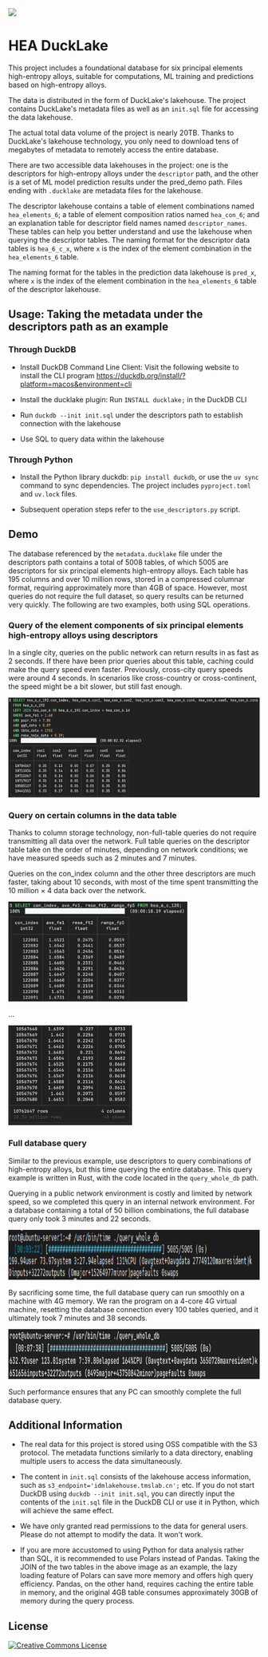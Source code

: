 <img src="https://disc-wolido.oss-cn-beijing.aliyuncs.com/idm-logo/%E6%B5%85%E8%89%B2%E8%83%8C%E6%99%AFlogo-%E5%B7%A6%E5%8F%B3.png" style="height: 60px" />

# HEA DuckLake

This project includes a foundational database for six principal elements high-entropy alloys, suitable for computations, ML training and predictions based on high-entropy alloys.

The data is distributed in the form of DuckLake's lakehouse. The project contains DuckLake's metadata files as well as an `init.sql` file for accessing the data lakehouse.

The actual total data volume of the project is nearly 20TB. Thanks to DuckLake's lakehouse technology, you only need to download tens of megabytes of metadata to remotely access the entire database.

There are two accessible data lakehouses in the project: one is the descriptors for high-entropy alloys under the `descriptor` path, and the other is a set of ML model prediction results under the pred_demo path. Files ending with `.ducklake` are metadata files for the lakehouse.

The descriptor lakehouse contains a table of element combinations named `hea_elements_6`; a table of element composition ratios named `hea_con_6`; and an explanation table for descriptor field names named `descriptor_names`. These tables can help you better understand and use the lakehouse when querying the descriptor tables. The naming format for the descriptor data tables is `hea_6_c_x`, where `x` is the index of the element combination in the `hea_elements_6` table.

The naming format for the tables in the prediction data lakehouse is `pred_x`, where `x` is the index of the element combination in the `hea_elements_6` table of the descriptor lakehouse.

## Usage: Taking the metadata under the descriptors path as an example

### Through DuckDB

- Install DuckDB Command Line Client: Visit the following website to install the CLI program https://duckdb.org/install/?platform=macos&environment=cli

- Install the ducklake plugin: Run `INSTALL ducklake;` in the DuckDB CLI

- Run `duckdb --init init.sql` under the descriptors path to establish connection with the lakehouse

- Use SQL to query data within the lakehouse

### Through Python

- Install the Python library duckdb: `pip install duckdb`, or use the `uv sync` command to sync dependencies. The project includes `pyproject.toml` and `uv.lock` files.

- Subsequent operation steps refer to the `use_descriptors.py` script.

## Demo

The database referenced by the `metadata.ducklake` file under the descriptors path contains a total of 5008 tables, of which 5005 are descriptors for six principal elements high-entropy alloys. Each table has 195 columns and over 10 million rows, stored in a compressed columnar format, requiring approximately more than 4GB of space. However, most queries do not require the full dataset, so query results can be returned very quickly. The following are two examples, both using SQL operations.

### Query of the  element components of six principal elements high-entropy alloys using descriptors

In a single city, queries on the public network can return results in as fast as 2 seconds. If there have been prior queries about this table, caching could make the query speed even faster. Previously, cross-city query speeds were around 4 seconds. In scenarios like cross-country or cross-continent, the speed might be a bit slower, but still fast enough.

<img src="./demo-pics/qc.png" style="height: 200px" />

### Query on certain columns in the data table

Thanks to column storage technology, non-full-table queries do not require transmitting all data over the network. Full table queries on the descriptor table take on the order of minutes, depending on network conditions; we have measured speeds such as 2 minutes and 7 minutes.

Queries on the con_index column and the other three descriptors are much faster, taking about 10 seconds, with most of the time spent transmitting the 10 million × 4 data back over the network.

<img src="./demo-pics/qd1.png" style="height: 200px" />

...

<img src="./demo-pics/qd2.png" style="height: 200px">

### Full database query

Similar to the previous example, use descriptors to query combinations of high-entropy alloys, but this time querying the entire database. This query example is written in Rust, with the code located in the `query_whole_db` path.

Querying in a public network environment is costly and limited by network speed, so we completed this query in an internal network environment. For a database containing a total of 50 billion combinations, the full database query only took 3 minutes and 22 seconds.

<img src="./demo-pics/query_whole_db_2.png" style="height: 100px">

By sacrificing some time, the full database query can run smoothly on a machine with 4G memory. We ran the program on a 4-core 4G virtual machine, resetting the database connection every 100 tables queried, and it ultimately took 7 minutes and 38 seconds.

<img src="demo-pics/query_4g.png" style="height: 100px">

Such performance ensures that any PC can smoothly complete the full database query.

## Additional Information

- The real data for this project is stored using OSS compatible with the S3 protocol. The metadata functions similarly to a data directory, enabling multiple users to access the data simultaneously.

- The content in `init.sql` consists of the lakehouse access information, such as `s3_endpoint='idmlakehouse.tmslab.cn';` etc. If you do not start DuckDB using `duckdb --init init.sql`, you can directly input the contents of the `init.sql` file in the DuckDB CLI or use it in Python, which will achieve the same effect.

- We have only granted read permissions to the data for general users. Please do not attempt to modify the data. It won't work.

- If you are more accustomed to using Python for data analysis rather than SQL, it is recommended to use Polars instead of Pandas. Taking the JOIN of the two tables in the above image as an example, the lazy loading feature of Polars can save more memory and offers high query efficiency. Pandas, on the other hand, requires caching the entire table in memory, and the original 4GB table consumes approximately 30GB of memory during the query process.

## License

<a rel="license" href="https://creativecommons.org/licenses/by/4.0/"><img alt="Creative Commons License" style="border-width:0" src="https://i.creativecommons.org/l/by/4.0/88x31.png" /></a>
